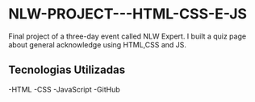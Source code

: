 # NLW-PROJECT---HTML-CSS-E-JS
Final project of a three-day event called NLW Expert. I built a quiz page about general acknowledge using HTML,CSS and JS.
## Tecnologias Utilizadas

-HTML
-CSS
-JavaScript
-GitHub